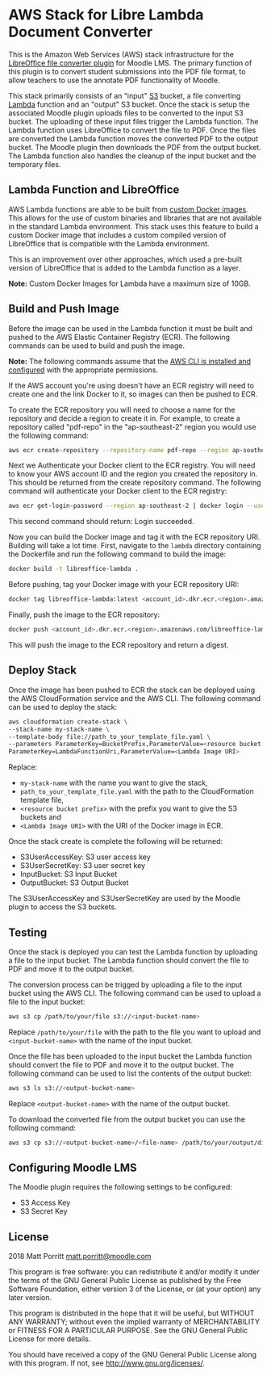# AWS Stack for Libre Lambda Document Converter #

This is the Amazon Web Services (AWS) stack infrastructure for the [LibreOffice file converter plugin](https://github.com/catalyst/moodle-fileconverter_librelambda) for Moodle LMS.
The primary function of this plugin is to convert student submissions into the PDF file format, to allow teachers to use the annotate PDF functionality of Moodle.

This stack primarily consists of an "input" [S3](https://aws.amazon.com/s3/) bucket, a file converting [Lambda](https://aws.amazon.com/lambda/) function and an "output" S3 bucket.
Once the stack is setup the associated Moodle plugin uploads files to be converted to the input S3 bucket.  The uploading of these
input files trigger the Lambda function. The Lambda function uses LibreOffice to convert the file to PDF. Once the files are converted
the Lambda function moves the converted PDF to the output bucket. The Moodle plugin then downloads the PDF from the output bucket.
The Lambda function also handles the cleanup of the input bucket and the temporary files.

## Lambda Function and LibreOffice ##
AWS Lambda functions are able to be built from [custom Docker images](https://docs.aws.amazon.com/lambda/latest/dg/images-create.html).
This allows for the use of custom binaries and libraries that are not available in the standard Lambda environment.
This stack uses this feature to build a custom Docker image that includes a custom compiled version of LibreOffice
that is compatible with the Lambda environment.

This is an improvement over other approaches, which used a pre-built version of LibreOffice that is
added to the Lambda function as a layer.

**Note:** Custom Docker Images for Lambda have a maximum size of 10GB.

## Build and Push Image ##
Before the image can be used in the Lambda function it must be built and pushed to the AWS Elastic Container Registry (ECR).
The following commands can be used to build and push the image.

**Note:** The following commands assume that the [AWS CLI is installed and configured](https://docs.aws.amazon.com/cli/latest/userguide/getting-started-install.html) with the appropriate permissions.

If the AWS account you're using doesn't have an ECR registry will need to create one and the link Docker to it,
so images can then be pushed to ECR.

To create the ECR repository you will need to choose a name for the repository and decide a region to create it in.
For example, to create a repository called "pdf-repo" in the "ap-southeast-2" region you would use the following command:
```bash
aws ecr create-repository --repository-name pdf-repo --region ap-southeast-2
```
Next we Authenticate your Docker client to the ECR registry.
You will need to know your AWS account ID and the region you created the repository in. This should be returned from the create repository command.
The following command will authenticate your Docker client to the ECR registry:
```bash
aws ecr get-login-password --region ap-southeast-2 | docker login --username AWS --password-stdin 123456789012.dkr.ecr.ap-southeast-2.amazonaws.com
```
This second command should return: Login succeeded.

Now you can build the Docker image and tag it with the ECR repository URI. Building will take a lot time.
First, navigate to the `lambda` directory containing the Dockerfile and run the following command to build the image:
```bash 
docker build -t libreoffice-lambda .
```

Before pushing, tag your Docker image with your ECR repository URI:
```bash
docker tag libreoffice-lambda:latest <account_id>.dkr.ecr.<region>.amazonaws.com/libreoffice-lambda:latest
```

Finally, push the image to the ECR repository:
```bash
docker push <account_id>.dkr.ecr.<region>.amazonaws.com/libreoffice-lambda:latest
```
This will push the image to the ECR repository and return a digest.

## Deploy Stack ##
Once the image has been pushed to ECR the stack can be deployed using the AWS CloudFormation service and the AWS CLI.
The following command can be used to deploy the stack:

```bash
aws cloudformation create-stack \
--stack-name my-stack-name \
--template-body file://path_to_your_template_file.yaml \
--parameters ParameterKey=BucketPrefix,ParameterValue=<resource bucket prefix> \
ParameterKey=LambdaFunctionUri,ParameterValue=<Lambda Image URI>
```
Replace:
* `my-stack-name` with the name you want to give the stack, 
* `path_to_your_template_file.yaml` with the path to the CloudFormation template file, 
* `<resource bucket prefix>` with the prefix you want to give the S3 buckets and 
* `<Lambda Image URI>` with the URI of the Docker image in ECR.

Once the stack create is complete the following will be returned:
* S3UserAccessKey: S3 user access key
* S3UserSecretKey: S3 user secret key
* InputBucket: S3 Input Bucket
* OutputBucket: S3 Output Bucket

The S3UserAccessKey and S3UserSecretKey are used by the Moodle plugin to access the S3 buckets.

## Testing ##
Once the stack is deployed you can test the Lambda function by uploading a file to the input bucket.
The Lambda function should convert the file to PDF and move it to the output bucket.

The conversion process can be trigged by uploading a file to the input bucket using the AWS CLI.
The following command can be used to upload a file to the input bucket:
```bash
aws s3 cp /path/to/your/file s3://<input-bucket-name>
```
Replace `/path/to/your/file` with the path to the file you want to upload and `<input-bucket-name>` with the name of the input bucket.

Once the file has been uploaded to the input bucket the Lambda function should convert the file to PDF and move it to the output bucket.
The following command can be used to list the contents of the output bucket:
```bash
aws s3 ls s3://<output-bucket-name>
```
Replace `<output-bucket-name>` with the name of the output bucket.

To download the converted file from the output bucket you can use the following command:
```bash
aws s3 cp s3://<output-bucket-name>/<file-name> /path/to/your/output/directory
```

## Configuring Moodle LMS ##
The Moodle plugin requires the following settings to be configured:
* S3 Access Key
* S3 Secret Key

## License ##

2018 Matt Porritt <matt.porritt@moodle.com>

This program is free software: you can redistribute it and/or modify it under
the terms of the GNU General Public License as published by the Free Software
Foundation, either version 3 of the License, or (at your option) any later
version.

This program is distributed in the hope that it will be useful, but WITHOUT ANY
WARRANTY; without even the implied warranty of MERCHANTABILITY or FITNESS FOR A
PARTICULAR PURPOSE.  See the GNU General Public License for more details.

You should have received a copy of the GNU General Public License along with
this program.  If not, see <http://www.gnu.org/licenses/>.
